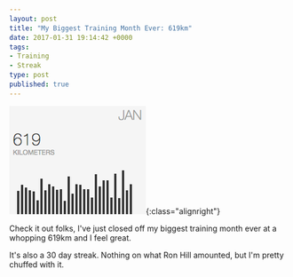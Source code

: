 ```yaml
---
layout: post
title: "My Biggest Training Month Ever: 619km"
date: 2017-01-31 19:14:42 +0000
tags:
- Training
- Streak
type: post
published: true
---
```


![619km in January 2017](/assets/619k-in-jan-2017.png){:class="alignright"}

Check it out folks, I've just closed off my biggest training month ever at a whopping 619km and I feel great.

It's also a 30 day streak. Nothing on what Ron Hill amounted, but I'm pretty chuffed with it.
